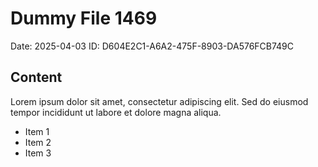 # Dummy File 1469

Date: 2025-04-03
ID: D604E2C1-A6A2-475F-8903-DA576FCB749C

## Content

Lorem ipsum dolor sit amet, consectetur adipiscing elit.
Sed do eiusmod tempor incididunt ut labore et dolore magna aliqua.

* Item 1
* Item 2
* Item 3
